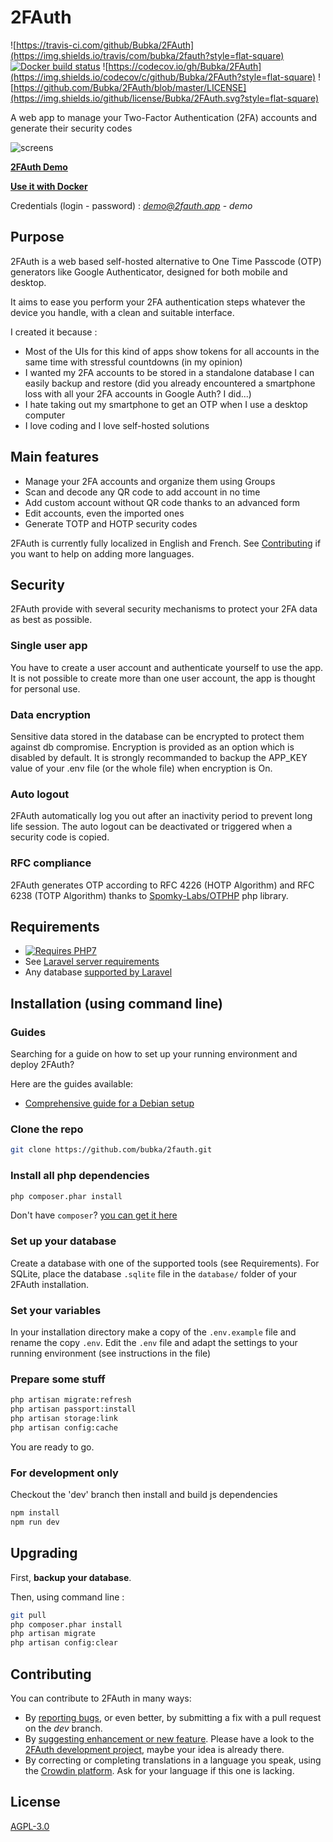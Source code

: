 # 2FAuth

![https://travis-ci.com/github/Bubka/2FAuth](https://img.shields.io/travis/com/bubka/2fauth?style=flat-square)
[![Docker build status](https://github.com/Bubka/2fauth/actions/workflows/ci.yml/badge.svg)](https://github.com/Bubka/2fauth/actions/workflows/ci.yml)
![https://codecov.io/gh/Bubka/2FAuth](https://img.shields.io/codecov/c/github/Bubka/2FAuth?style=flat-square)
![https://github.com/Bubka/2FAuth/blob/master/LICENSE](https://img.shields.io/github/license/Bubka/2FAuth.svg?style=flat-square)

A web app to manage your Two-Factor Authentication (2FA) accounts and generate their security codes

![screens](https://user-images.githubusercontent.com/858858/100485897-18c21400-3102-11eb-9c72-ea0b1b46ef2e.png)

[**2FAuth Demo**](https://demo.2fauth.app/)

[**Use it with Docker**](docker)

Credentials (login - password) : *demo@2fauth.app* - *demo*

## Purpose

2FAuth is a web based self-hosted alternative to One Time Passcode (OTP) generators like Google Authenticator, designed for both mobile and desktop.

It aims to ease you perform your 2FA authentication steps whatever the device you handle, with a clean and suitable interface.

I created it because :

* Most of the UIs for this kind of apps show tokens for all accounts in the same time with stressful countdowns (in my opinion)
* I wanted my 2FA accounts to be stored in a standalone database I can easily backup and restore (did you already encountered a smartphone loss with all your 2FA accounts in Google Auth? I did...)
* I hate taking out my smartphone to get an OTP when I use a desktop computer
* I love coding and I love self-hosted solutions

## Main features

* Manage your 2FA accounts and organize them using Groups
* Scan and decode any QR code to add account in no time
* Add custom account without QR code thanks to an advanced form
* Edit accounts, even the imported ones
* Generate TOTP and HOTP security codes

2FAuth is currently fully localized in English and French. See [Contributing](#Contributing) if you want to help on adding more languages.

## Security

2FAuth provide with several security mechanisms to protect your 2FA data as best as possible.

### Single user app

You have to create a user account and authenticate yourself to use the app. It is not possible to create more than one user account, the app is thought for personal use.

### Data encryption

Sensitive data stored in the database can be encrypted to protect them against db compromise. Encryption is provided as an option which is disabled by default. It is strongly recommanded to backup the APP_KEY value of your .env file (or the whole file) when encryption is On.

### Auto logout

2FAuth automatically log you out after an inactivity period to prevent long life session. The auto logout can be deactivated or triggered when a security code is copied.

### RFC compliance

2FAuth generates OTP according to RFC 4226 (HOTP Algorithm) and RFC 6238 (TOTP Algorithm) thanks to [Spomky-Labs/OTPHP](https://github.com/Spomky-Labs/otphp) php library.

## Requirements

* [![Requires PHP7](https://img.shields.io/badge/php-7.3.*-red.svg?style=flat-square)](https://secure.php.net/downloads.php)
* See [Laravel server requirements](https://laravel.com/docs/7.x/installation#server-requirements)
* Any database [supported by Laravel](https://laravel.com/docs/7.x/database)

## Installation (using command line)

### Guides

Searching for a guide on how to set up your running environment and deploy 2FAuth?

Here are the guides available:

* [Comprehensive guide for a Debian setup](docs/debian-setup.md)

### Clone the repo

```sh
git clone https://github.com/bubka/2fauth.git
```

### Install all php dependencies

```sh
php composer.phar install
```

Don't have `composer`? [you can get it here](https://getcomposer.org/download/)

### Set up your database

Create a database with one of the supported tools (see Requirements).
For SQLite, place the database `.sqlite` file in the `database/` folder of your 2FAuth installation.

### Set your variables

In your installation directory make a copy of the `.env.example` file and rename the copy `.env`.
Edit the `.env` file and adapt the settings to your running environment (see instructions in the file)

### Prepare some stuff

```sh
php artisan migrate:refresh
php artisan passport:install
php artisan storage:link
php artisan config:cache
```

You are ready to go.

### For development only

Checkout the 'dev' branch then install and build js dependencies

```sh
npm install
npm run dev
```

## Upgrading

First, **backup your database**.

Then, using command line :

```sh
git pull
php composer.phar install
php artisan migrate
php artisan config:clear
```

## Contributing

You can contribute to 2FAuth in many ways:

* By [reporting bugs](https://github.com/Bubka/2FAuth/issues/new?template=bug_report.md), or even better, by submitting a fix with a pull request on the *dev* branch.
* By [suggesting enhancement or new feature](https://github.com/Bubka/2FAuth/issues/new?template=feature_request.md). Please have a look to the [2FAuth development project](https://github.com/Bubka/2FAuth/projects/2), maybe your idea is already there.
* By correcting or completing translations in a language you speak, using the [Crowdin platform](https://crowdin.com/project/2fauth). Ask for your language if this one is lacking.

## License

[AGPL-3.0](https://www.gnu.org/licenses/agpl-3.0.html)
